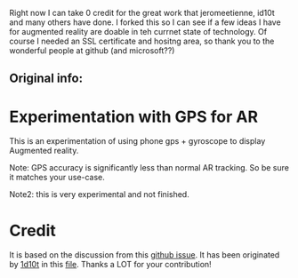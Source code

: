 
Right now I can take 0 credit for the great work that jeromeetienne, id10t and many others have done. 
I forked this so I can see if a few ideas I have for augmented reality are doable in teh currnet state of technology. Of course I needed an SSL certificate and hositng area, so thank you to the wonderful people at github (and microsoft??) 


Original info:
----
# Experimentation with GPS for AR

This is an experimentation of using phone gps + gyroscope to display Augmented reality.

Note: GPS accuracy is significantly less than normal AR tracking. So be sure 
it matches your use-case.

Note2: this is very experimental and not finished.

# Credit
It is based on the discussion from this [github issue](https://github.com/jeromeetienne/AR.js/issues/190).
It has been originated by [1d10t](https://github.com/1d10t) in this [file](https://1d10t.github.io/test/phills-sphere.html).
Thanks a LOT for your contribution!
